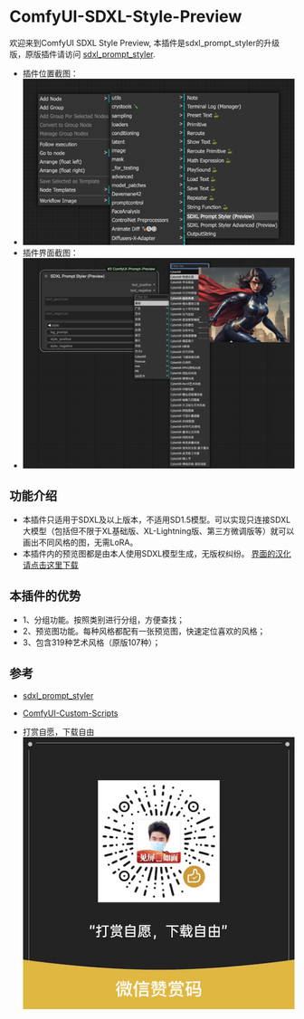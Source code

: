 # ComfyUI-SDXL-Style-Preview
欢迎来到ComfyUI SDXL Style Preview, 本插件是sdxl_prompt_styler的升级版，原版插件请访问 [sdxl_prompt_styler](https://github.com/twri/sdxl_prompt_styler).
- 插件位置截图：
- ![demo](./assets/screen-1.png)
- 插件界面截图：
- ![demo](./assets/screen-2.png)

## 功能介绍
- 本插件只适用于SDXL及以上版本，不适用SD1.5模型。可以实现只连接SDXL大模型（包括但不限于XL基础版、XL-Lightning版、第三方微调版等）就可以画出不同风格的图，无需LoRA。
- 本插件内的预览图都是由本人使用SDXL模型生成，无版权纠纷。 [界面的汉化请点击这里下载](https://pan.quark.cn/s/a0e2d7393be1)
## 本插件的优势
- 1、分组功能。按照类别进行分组，方便查找；
- 2、预览图功能。每种风格都配有一张预览图，快速定位喜欢的风格；
- 3、包含319种艺术风格（原版107种）；

## 参考
- [sdxl_prompt_styler](https://github.com/twri/sdxl_prompt_styler)
- [ComfyUI-Custom-Scripts](https://github.com/pythongosssss/ComfyUI-Custom-Scripts)

- 打赏自愿，下载自由![demo](./assets/赞赏码.png)
